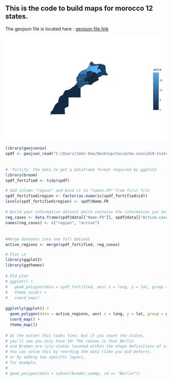 ## This is the code to build maps for morocco 12 states.
The geojson file is located here : 
<a href= "https://github.com/chichak/Covid19-MA/blob/master/ma-convid19-state.geojson"> geojson file link </a>

![png](/images/morocco.png)

```R
library(geojsonio)
spdf <- geojson_read("C:/Users/John Doe/Desktop/Covid/ma-convid19-state.geojson",  what = "sp")


# 'fortify' the data to get a dataframe format required by ggplot2
library(broom)
spdf_fortified <- tidy(spdf)
```

```R
# Add column "region" and bind it to "names.FR" from first file
spdf_fortified$region <- factor(as.numeric(spdf_fortified$id))
levels(spdf_fortified$region) <- spdf$Name.FR

# Build your informative dataset which contains the information you ant to plot
reg_cases <- data.frame(spdf@data[["Name.FR"]], spdf@data[["Active.cases"]])
names(reg_cases) <- c("region", "active")


#Merge datasets into one full dataset
active_regions <- merge(spdf_fortified, reg_cases)
```

```R
# Plot it
library(ggplot2)
library(ggthemes)

# Old plot
# ggplot() +
#   geom_polygon(data = spdf_fortified, aes( x = long, y = lat, group = group), fill="#69b3a2", color="black") +
#   theme_void() +
#   coord_map()

ggplotly(ggplot() +
  geom_polygon(data = active_regions, aes( x = long, y = lat, group = group, fill = active)) +
  coord_map() +
  theme_map())

# At the outset this looks fine, but if you count the states, 
# you'll see you only have 14! The reason is that Berlin 
# and Bremen are city-states located within the shape definitions of other states. 
# You can solve this by reording the data (like you did before), 
# or by adding two specific layers, 
# for example, 
# 
# geom_polygon(data = subset(bundes_unemp, id == "Berlin")) 
```


